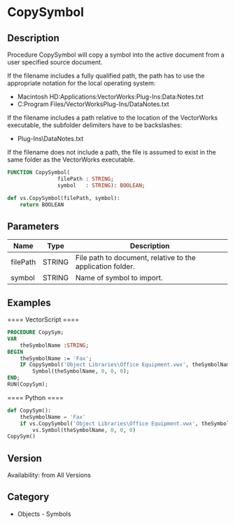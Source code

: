 # CopySymbol

## Description
Procedure CopySymbol will copy a symbol into the active document from a user specified source document. 

If the filename includes a fully qualified path, the path has to use the appropriate notation for the local operating system:
* Macintosh HD:Applications:VectorWorks:Plug-Ins:Data:Notes.txt
* C:Program Files/VectorWorksPlug-Ins/DataNotes.txt

If the filename includes a path relative to the location of the VectorWorks executable, the subfolder delimiters have to be backslashes:
* Plug-Ins\DataNotes.txt

If the filename does not include a path, the file is assumed to exist in the same folder as the VectorWorks executable.

```pascal
FUNCTION CopySymbol(
				filePath : STRING;
				symbol   : STRING): BOOLEAN;
```

```python
def vs.CopySymbol(filePath, symbol):
    return BOOLEAN
```

## Parameters
|Name|Type|Description|
|---|---|---|
|filePath|STRING|File path to document, relative to the application folder.|
|symbol|STRING|Name of symbol to import.|

## Examples
==== VectorScript ====
```pascal
PROCEDURE CopySym;
VAR
	theSymbolName :STRING;
BEGIN
	theSymbolName := 'Fax';
	IF CopySymbol('Object Libraries\Office Equipment.vwx', theSymbolName)  THEN
		Symbol(theSymbolName, 0, 0, 0);
END;
RUN(CopySym);
```
==== Python ====
```python
def CopySym():
	theSymbolName = 'Fax'
	if vs.CopySymbol('Object Libraries\Office Equipment.vwx', theSymbolName): 
		vs.Symbol(theSymbolName, 0, 0, 0)
CopySym()
```

## Version
Availability: from All Versions

## Category
* Objects - Symbols

